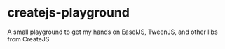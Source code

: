 createjs-playground
===================

A small playground to get my hands on EaselJS, TweenJS, and other libs from CreateJS
